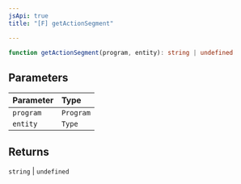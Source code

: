 ```yaml
---
jsApi: true
title: "[F] getActionSegment"

---
```

```ts
function getActionSegment(program, entity): string | undefined
```

## Parameters

| Parameter | Type |
| :------ | :------ |
| `program` | `Program` |
| `entity` | `Type` |

## Returns

`string` \| `undefined`
